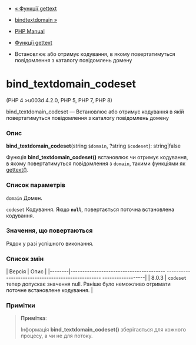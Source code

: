 - [« Функції gettext](ref.gettext.md)
- [bindtextdomain »](function.bindtextdomain.md)

- [PHP Manual](index.md)
- [Функції gettext](ref.gettext.md)
- Встановлює або отримує кодування, в якому повертатимуться
повідомлення з каталогу повідомлень домену

# bind_textdomain_codeset

(PHP 4 \>u003d 4.2.0, PHP 5, PHP 7, PHP 8)

bind_textdomain_codeset — Встановлює або отримує кодування в
якій повертатимуться повідомлення з каталогу повідомлень домену

### Опис

**bind_textdomain_codeset**(string `$domain`, ?string `$codeset`):
string\|false

Функція **bind_textdomain_codeset()** встановлює чи отримує
кодування, в якому повертатимуться повідомлення з `domain`, такими
функціями як [gettext()](function.gettext.md).

### Список параметрів

`domain`
Домен.

`codeset`
Кодування. Якщо **`null`**, повертається поточна встановлена
кодування.

### Значення, що повертаються

Рядок у разі успішного виконання.

### Список змін

| Версія | Опис |
|--------|---------------------------------------- -------------------------------------------------- ------------------|
| 8.0.3 | `codeset` тепер допускає значення null. Раніше було неможливо отримати поточне встановлене кодування. |

### Примітки

> **Примітка**:
>
> Інформація **bind_textdomain_codeset()** зберігається для кожного
> процесу, а чи не для потоку.
